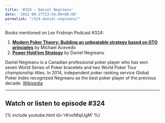 ```yaml
---
title: '#324 – Daniel Negreanu'
date: '2022-09-27T23:59:00+00:00'
permalink: "/324-daniel-negreanu/"
---
```


Books mentioned on Lex Fridman Podcast #324:

1. <b><a href="https://amzn.to/3ULNBQl" target="_blank" rel="sponsored noopener noreferrer">Modern Poker Theory: Building an unbeatable strategy based on GTO principles</a></b> by Michael Acevedo
2. <b><a href="https://amzn.to/3hTxPVa" target="_blank" rel="sponsored noopener noreferrer">Power Hold’em Strategy</a></b> by Daniel Negreanu

Daniel Negreanu is a Canadian professional poker player who has won seven World Series of Poker bracelets and two World Poker Tour championship titles. In 2014, independent poker ranking service Global Poker Index recognized Negreanu as the best poker player of the previous decade. <a href="https://en.wikipedia.org/wiki/Daniel_Negreanu" target="_blank">Wikipedia</a>

- - - - - -

## Watch or listen to episode #324

{% include youtube.html id='rKnoNfajUgM' %}